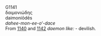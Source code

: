 <body>
  <p>G1141<br>  δαιμονιώδης  <br> daimoniōdēs  <br><i>dahee-mon-ee-o‘-dace </i><br>From <a href="g1140.htm">1140</a> and <a href="g1142.htm">1142</a>  <i>daemon</i> <i>like:</i> - devilish.<br></p>
 </body>